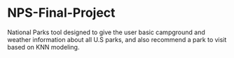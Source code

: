 # NPS-Final-Project
National Parks tool designed to give the user basic campground and weather information about all U.S parks, and also recommend a park to visit based on KNN modeling.
